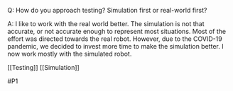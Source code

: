 Q: How do you approach testing? Simulation first or real-world first?

A: I like to work with the real world better. The simulation is not that accurate, or not accurate enough to represent most situations. Most of the effort was directed towards the real robot. However, due to the COVID-19 pandemic, we decided to invest more time to make the simulation better. I now work mostly with the simulated robot.

[[Testing]]
[[Simulation]]

#P1 